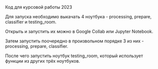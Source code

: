 Код для курсовой работы 2023

Для запуска необходимо выкачать 4 ноутбука - processing, prepare, classifier и testing_room.

Открыть и запустить их можно в Google Collab или Jupyter Notebook.

Затем запустить поочередно в произвольном порядке 3 из них - processing, prepare, classifier.

После чего запустить ноутбук testing_room, который использует функции из других трёх ноутбуков.
